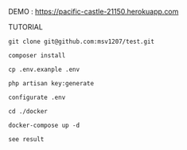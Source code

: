 DEMO : https://pacific-castle-21150.herokuapp.com

TUTORIAL 
 
    git clone git@github.com:msv1207/test.git

    composer install
    
    cp .env.exanple .env

    php artisan key:generate

    configurate .env

    cd ./docker

    docker-compose up -d
    
    see result

    
